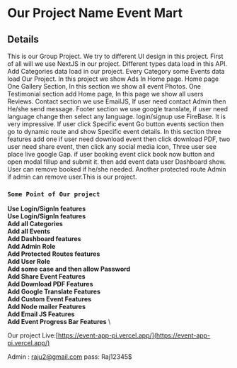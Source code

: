 # Our Project Name Event Mart



## Details
This is our Group Project. We try to different UI design in this project. First of all will we use NextJS in our project. Different types data load in this API. Add Categories data load in our project. Every Category some Events data load Our Project. In this project we show Ads In Home page. Home page One Gallery Section, In this section we show all event Photos. One Testimonial section add Home page, In this page we show all users Reviews. Contact section we use EmailJS, If user need contact Admin then He/she send message. Footer section we use google translate, if user need language change then select any language. login/signup use FireBase. It is very impressive. If user click Specific event Go button events section then go to dynamic route and show Specific event details. In this section three features add one if user need download event then click download PDF, two user need share event, then click any social media icon, Three user see place live google Gap. if user booking event click book now button and open modal fillup and submit it. then add event data user Dashboard show. User can remove booked if he/she needed. Another protected route Admin if admin can remove user.This is our project. 

 ### `Some Point of Our project`

**Use Login/SignIn features** \
**Use Login/SignIn features** \
**Add all Categories** \
**Add all Events** \
**Add Dashboard features** \
**Add Admin Role** \
**Add Protected Routes features** \
**Add User Role** \
**Add some case and then allow Password** \
**Add Share Event Features** \
**Add Download PDF Features** \
**Add Google Translate Features** \
**Add Custom Event Features** \
**Add Node mailer Features** \
**Add Email JS Features** \
**Add Event Progress Bar Features** \

Our project Live:[https://event-app-pi.vercel.app/](https://event-app-pi.vercel.app/)

Admin : raju2@gmail.com pass: Raj12345$